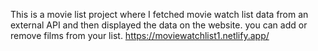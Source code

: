 This is a movie list project where I fetched movie watch list data from an external API and then displayed the data on the website. you can add or remove films from your list.                                                                                                                                                             https://moviewatchlist1.netlify.app/      
 
